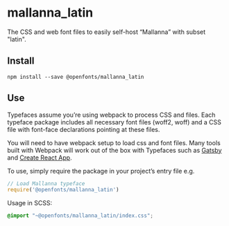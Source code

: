 
# mallanna_latin

The CSS and web font files to easily self-host “Mallanna” with subset "latin".

## Install

`npm install --save @openfonts/mallanna_latin`

## Use

Typefaces assume you’re using webpack to process CSS and files. Each typeface
package includes all necessary font files (woff2, woff) and a CSS file with
font-face declarations pointing at these files.

You will need to have webpack setup to load css and font files. Many tools built
with Webpack will work out of the box with Typefaces such as [Gatsby](https://github.com/gatsbyjs/gatsby)
and [Create React App](https://github.com/facebookincubator/create-react-app).

To use, simply require the package in your project’s entry file e.g.

```javascript
// Load Mallanna typeface
require('@openfonts/mallanna_latin')
```

Usage in SCSS:
```scss
@import "~@openfonts/mallanna_latin/index.css";
```
